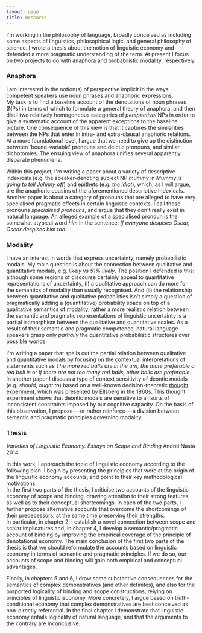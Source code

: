 ```yaml
---
layout: page
title: Research
---
```



I'm working in the philosophy of language, broadly conceived as including some aspects of linguistics, philosophical logic, and general philosophy of science. 
I wrote a thesis about the notion of linguistic economy and defended a more pragmatic understanding of the term. 
At present I focus on two projects to do with anaphora and probabilistic modality, respectively. 


### Anaphora

I am interested in the notion(s) of perspective implicit in the ways competent speakers use noun phrases and anaphoric expressions.    
My task is to find a baseline account of the denotations of noun phrases (NPs) in terms of which to formulate a general theory of anaphora, and then distil two relatively homogeneous categories of *perspectival* NPs in order to give a systematic account of the apparent exceptions to the baseline picture. One consequence of this view is that it captures the similarities between the NPs that enter in intra- and extra-clausal anaphoric relations.
At a more foundational level, I argue that we need to give up the distinction between 'bound-variable' pronouns and deictic pronouns, and similar dichotomies. 
The ensuing view of anaphora unifies several apparently disparate phenomena. 

Within this project, I'm writing a paper about a variety of descriptive indexicals (e.g. the speaker-denoting subject NP *mummy* in *Mummy is going to tell Johnny off*) and epithets (e.g. *the idiot*), which, as I will argue, are the anaphoric cousins of the aforementioned descriptive indexicals. 
Another paper is about a category of pronouns that are alleged to have very specialised pragmatic effects in certain linguistic contexts. I call those pronouns *specialised pronouns*, and argue that they don't really exist in natural language. An alleged example of a specialised pronoun is the somewhat atypical word *him* in the sentence: *If everyone despises Oscar, Oscar despises him too*. 

### Modality

I have an interest in words that express uncertainty, namely probabilistic modals. 
My main question is about the connection between qualitative and quantitative modals, e.g. *likely* vs *51\% likely*. 
The position I defended is this: although some regions of discourse certainly appeal to quantitative representations of uncertainty, (i) a qualitative approach can do more for the semantics of modality than usually recognised. And (ii) the relationship between quantitative and qualitative probabilities isn't simply a question of pragmatically adding a (quantitative) probability space on top of a qualitative semantics of modality; rather a more realistic relation between the semantic and pragmatic representations of linguistic uncertainty is a partial isomorphism between the qualitative and quantitative scales. As a result of their semantic and pragmatic competence, natural language speakers grasp only *partially* the quantitative probabilistic structures over possible worlds. 

I'm writing a paper that spells out the partial relation between qualitative and quantitative modals by focusing on the contextual interpretations of statements such as *The more red balls are in the urn, the more preferable a red ball is* or *If there are not too many red balls, other balls are preferable*. In another paper I discuss a type of context sensitivity of deontic modals (e.g. *should*, *ought to*) based on a well-known decision-theoretic [thought experiment](http://en.wikipedia.org/wiki/Ellsberg_paradox "Ellsberg's Paradox"), which was presented by Ellsberg in the 1960s. This thought experiment shows that deontic modals are sensitive to all sorts of inconsistent constraints imposed by our cognitive capacity. On the basis of this observation, I propose---or rather reinforce---a division between semantic and pragmatic principles governing modality. 



### Thesis

*Varieties of Linguistic Economy. Essays on Scope and Binding* 
Andrei Nasta
2014

In this work, I approach the topic of linguistic economy according to the following plan. 
I begin by presenting the principles that were at the origin of the linguistic economy accounts, and point to their key methodological motivations.  
In the first two parts of the thesis, I criticise two accounts of the linguistic economy of scope and binding, drawing attention to their strong features, as well as to their conceptual shortcomings. 
In each of the two parts, I further propose alternative accounts that overcome the shortcomings of their predecessors, at the same time preserving their strengths.  
In particular, in chapter 2, I establish a novel connection between scope and scalar implicatures and, in chapter 4, I develop a semantic/pragmatic account of binding by improving the empirical coverage of the principle of denotational economy. 
The main conclusion of the first two parts of the thesis is that we should reformulate the accounts based on linguistic economy in terms of semantic and pragmatic principles. 
If we do so, our accounts of scope and binding will gain both empirical and conceptual advantages.  

Finally, in chapters 5 and 6, I draw some substantive consequences for the semantics of complex demonstratives (and other definites), and also for the purported logicality of binding and scope constructions, relying on principles of linguistic economy. 
More concretely, I argue based on truth-conditional economy that complex demonstratives are best conceived as non-directly referential. 
In the final chapter I demonstrate that linguistic economy entails logicality of natural language, and that the arguments to the contrary are inconclusive.
